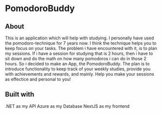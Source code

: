# PomodoroBuddy

## About
This is an application which will help with studying. I personally have used the pomodoro-technique for 7 years now. 
I think the technique helps you to keep focus on your tasks. 
The problem i have encountered with it, is to plan my sessions. 
If i have a session for studying that is 2 hours, then i have to sit down and do the math on how many pomodoros i can do in those 2 hours.
So i decided to make an App, the PomodoroBuddy. 
The plan is to introduce functionality to keep track of your weekly studies, provide you with achievements and rewards, and mainly.
Help you make your sessions as effectice and personal to you!

## Built with
.NET as my API
Azure as my Database
NextJS as my frontend

